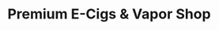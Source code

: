 ---
title: "Premium E-Cigs & Vapor Shop"
url: /liverpool/premium-e-cigs-and-vapor-shop/
shop: e-cigarette
---